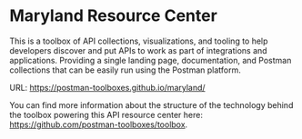 # Maryland Resource Center
This is a toolbox of API collections, visualizations, and tooling to help developers discover and put APIs to work as part of integrations and applications. Providing a single landing page, documentation, and Postman collections that can be easily run using the Postman platform.

URL: https://postman-toolboxes.github.io/maryland/

You can find more information about the structure of the technology behind the toolbox powering this API resource center here: https://github.com/postman-toolboxes/toolbox.

